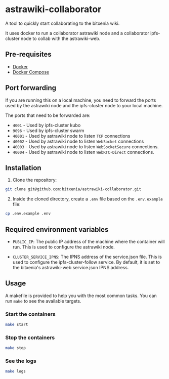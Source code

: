 # astrawiki-collaborator

A tool to quickly start collaborating to the bitxenia wiki.

It uses docker to run a collaborator astrawiki node and a collaborator ipfs-cluster node to collab with the astrawiki-web.

## Pre-requisites

- [Docker](https://docs.docker.com/)
- [Docker Compose](https://docs.docker.com/compose/)

## Port forwarding

If you are running this on a local machine, you need to forward the ports used by the astrawiki node and the ipfs-cluster node to your local machine.

The ports that need to be forwarded are:

- `4001` - Used by ipfs-cluster kubo
- `9096` - Used by ipfs-cluster swarm
- `40001` - Used by astrawiki node to listen `TCP` connections
- `40002` - Used by astrawiki node to listen `WebSocket` connections
- `40003` - Used by astrawiki node to listen `WebSocketSecure` connections.
- `40004` - Used by astrawiki node to listen `WebRTC-Direct` connections.

## Installation

1. Clone the repository:

```bash
git clone git@github.com:bitxenia/astrawiki-collaborator.git
```

2. Inside the cloned directory, create a `.env` file based on the `.env.example` file:

```bash
cp .env.example .env
```

## Required environment variables

- `PUBLIC_IP`: The public IP address of the machine where the container will run. This is used to configure the astrawiki node.

- `CLUSTER_SERVICE_IPNS`: The IPNS address of the service.json file. This is used to configure the ipfs-cluster-follow service. By default, it is set to the bitxenia's astrawiki-web service.json IPNS address.

## Usage

A makefile is provided to help you with the most common tasks. You can run `make` to see the available targets.

### Start the containers

```bash
make start
```

### Stop the containers

```bash
make stop
```

### See the logs

```bash
make logs
```
